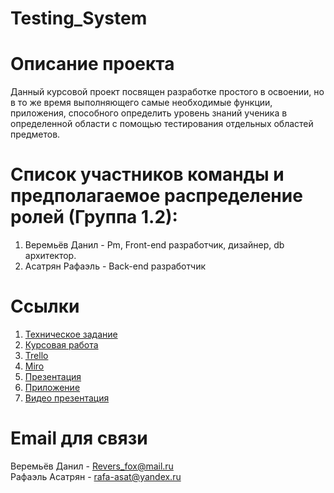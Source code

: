 # Testing_System
# Описание проекта
Данный курсовой проект посвящен разработке простого в освоении, но в то же время выполняющего самые необходимые функции, приложения, способного определить уровень знаний ученика в определенной области с помощью тестирования отдельных областей предметов.
# Список участников команды и предполагаемое распределение ролей (Группа 1.2):
1. Веремьёв Данил - Pm, Front-end разработчик, дизайнер, db архитектор.
2. Асатрян Рафаэль - Back-end разработчик
# Ссылки
1. [Техническое задание](https://github.com/Miposhkaa/Test_system/blob/main/Tekhnicheskoe_zadanie.docx)
2. [Курсовая работа](https://github.com/Miposhkaa/Test_system/blob/main/ТП_КУРСОВАЯ%20.docx)
3. [Trello](https://trello.com/b/iqFHlMo5/testingsystem)
4. [Miro](https://miro.com/app/board/o9J_llVAzX8=/)
5. [Презентация](https://github.com/Miposhkaa/Test_system/blob/main/Prezа.pptx)
6. [Приложение](http://a0598336.xsph.ru)
7. [Видео презентация](https://disk.yandex.ru/d/W_O59vvY_8dRzA)
# Email для связи
Веремьёв Данил - Revers_fox@mail.ru  
Рафаэль Асатрян - rafa-asat@yandex.ru
